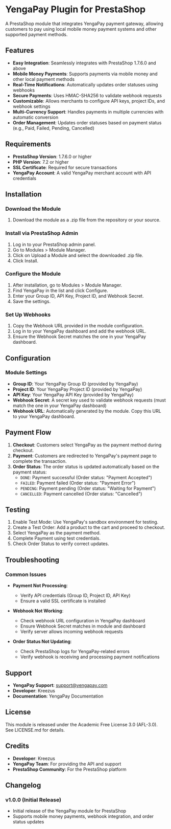 # YengaPay Plugin for PrestaShop

A PrestaShop module that integrates YengaPay payment gateway, allowing customers to pay using local mobile money payment systems and other supported payment methods.

## Features

- **Easy Integration**: Seamlessly integrates with PrestaShop 1.7.6.0 and above
- **Mobile Money Payments**: Supports payments via mobile money and other local payment methods
- **Real-Time Notifications**: Automatically updates order statuses using webhooks
- **Secure Payments**: Uses HMAC-SHA256 to validate webhook requests
- **Customizable**: Allows merchants to configure API keys, project IDs, and webhook settings
- **Multi-Currency Support**: Handles payments in multiple currencies with automatic conversion
- **Order Management**: Updates order statuses based on payment status (e.g., Paid, Failed, Pending, Cancelled)

## Requirements

- **PrestaShop Version**: 1.7.6.0 or higher
- **PHP Version**: 7.2 or higher
- **SSL Certificate**: Required for secure transactions
- **YengaPay Account**: A valid YengaPay merchant account with API credentials

## Installation

### Download the Module

1. Download the module as a .zip file from the repository or your source.

### Install via PrestaShop Admin

1. Log in to your PrestaShop admin panel.
2. Go to Modules > Module Manager.
3. Click on Upload a Module and select the downloaded .zip file.
4. Click Install.

### Configure the Module

1. After installation, go to Modules > Module Manager.
2. Find YengaPay in the list and click Configure.
3. Enter your Group ID, API Key, Project ID, and Webhook Secret.
4. Save the settings.

### Set Up Webhooks

1. Copy the Webhook URL provided in the module configuration.
2. Log in to your YengaPay dashboard and add the webhook URL.
3. Ensure the Webhook Secret matches the one in your YengaPay dashboard.

## Configuration

### Module Settings

- **Group ID**: Your YengaPay Group ID (provided by YengaPay)
- **Project ID**: Your YengaPay Project ID (provided by YengaPay)
- **API Key**: Your YengaPay API Key (provided by YengaPay)
- **Webhook Secret**: A secret key used to validate webhook requests (must match the one in your YengaPay dashboard)
- **Webhook URL**: Automatically generated by the module. Copy this URL to your YengaPay dashboard.

## Payment Flow

1. **Checkout**: Customers select YengaPay as the payment method during checkout.
2. **Payment**: Customers are redirected to YengaPay's payment page to complete the transaction.
3. **Order Status**: The order status is updated automatically based on the payment status:
   - `DONE`: Payment successful (Order status: "Payment Accepted")
   - `FAILED`: Payment failed (Order status: "Payment Error")
   - `PENDING`: Payment pending (Order status: "Waiting for Payment")
   - `CANCELLED`: Payment cancelled (Order status: "Cancelled")

## Testing

1. Enable Test Mode: Use YengaPay's sandbox environment for testing.
2. Create a Test Order: Add a product to the cart and proceed to checkout.
3. Select YengaPay as the payment method.
4. Complete Payment using test credentials.
5. Check Order Status to verify correct updates.

## Troubleshooting

### Common Issues

- **Payment Not Processing**:
  - Verify API credentials (Group ID, Project ID, API Key)
  - Ensure a valid SSL certificate is installed

- **Webhook Not Working**:
  - Check webhook URL configuration in YengaPay dashboard
  - Ensure Webhook Secret matches in module and dashboard
  - Verify server allows incoming webhook requests

- **Order Status Not Updating**:
  - Check PrestaShop logs for YengaPay-related errors
  - Verify webhook is receiving and processing payment notifications

## Support

- **YengaPay Support**: support@yengapay.com
- **Developer**: Kreezus
- **Documentation**: YengaPay Documentation

## License

This module is released under the Academic Free License 3.0 (AFL-3.0). See LICENSE.md for details.

## Credits

- **Developer**: Kreezus
- **YengaPay Team**: For providing the API and support
- **PrestaShop Community**: For the PrestaShop platform

## Changelog

### v1.0.0 (Initial Release)
- Initial release of the YengaPay module for PrestaShop
- Supports mobile money payments, webhook integration, and order status updates